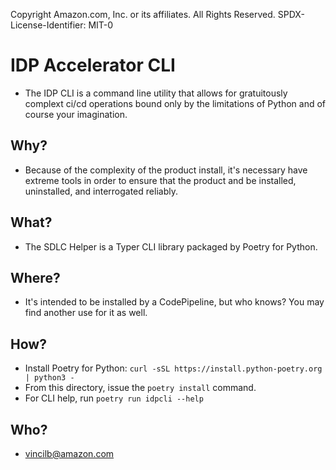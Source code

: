 Copyright Amazon.com, Inc. or its affiliates. All Rights Reserved.
SPDX-License-Identifier: MIT-0

# IDP Accelerator CLI
* The IDP CLI is a command line utility that allows for gratuitously complext ci/cd operations bound only by the limitations of Python and of course your imagination.

## Why?
* Because of the complexity of the product install, it's necessary have extreme tools in order to ensure that the product and be installed, uninstalled, and interrogated reliably.

## What?
* The SDLC Helper is a Typer CLI library packaged by Poetry for Python.

## Where?
* It's intended to be installed by a CodePipeline, but who knows? You may find another use for it as well.

## How?
* Install Poetry for Python: `curl -sSL https://install.python-poetry.org | python3 -`
* From this directory, issue the `poetry install` command.
* For CLI help, run `poetry run idpcli --help`

## Who?
* [vincilb@amazon.com](mailto:vincilb@amazon.com)